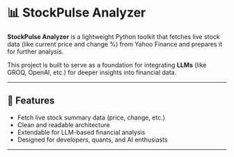 # 📊 StockPulse Analyzer

**StockPulse Analyzer** is a lightweight Python toolkit that fetches live stock data (like current price and change %) from Yahoo Finance and prepares it for further analysis. 

This project is built to serve as a foundation for integrating **LLMs** (like GROQ, OpenAI, etc.) for deeper insights into financial data.

---

## 🚀 Features

- Fetch live stock summary data (price, change, etc.)
- Clean and readable architecture
- Extendable for LLM-based financial analysis
- Designed for developers, quants, and AI enthusiasts

---

